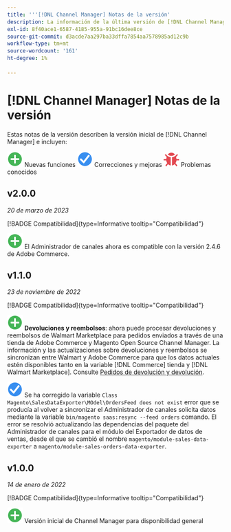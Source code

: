 ```yaml
---
title: '''[!DNL Channel Manager] Notas de la versión'
description: La información de la última versión de [!DNL Channel Manager] de Adobe Commerce.
exl-id: 8f40ace1-6587-4185-955a-91bc16dee8ce
source-git-commit: d3acde7aa297ba33dffa7854aa7578985ad12c9b
workflow-type: tm+mt
source-wordcount: '161'
ht-degree: 1%

---
```


# [!DNL Channel Manager] Notas de la versión

Estas notas de la versión describen la versión inicial de [!DNL Channel Manager] e incluyen:

![Nuevo](../assets/new.svg) Nuevas funciones
![Se ha corregido un problema](../assets/fix.svg) Correcciones y mejoras
![Problema conocido](../assets/bug.svg) Problemas conocidos


## v2.0.0

*20 de marzo de 2023*

[!BADGE Compatibilidad]{type=Informative tooltip="Compatibilidad"}

![Nuevo](../assets/new.svg)<!--CHAN-5893--> El Administrador de canales ahora es compatible con la versión 2.4.6 de Adobe Commerce.

## v1.1.0

*23 de noviembre de 2022*

[!BADGE Compatibilidad]{type=Informative tooltip="Compatibilidad"}

![Nuevo](../assets/new.svg)<!--CHAN-5204--> **Devoluciones y reembolsos**: ahora puede procesar devoluciones y reembolsos de Walmart Marketplace para pedidos enviados a través de una tienda de Adobe Commerce y Magento Open Source Channel Manager. La información y las actualizaciones sobre devoluciones y reembolsos se sincronizan entre Walmart y Adobe Commerce para que los datos actuales estén disponibles tanto en la variable [!DNL Commerce] tienda y [!DNL Walmart Marketplace]. Consulte [Pedidos de devolución y devolución](return-refund-orders.md).

![Fijo](../assets/fix.svg)<!--CHAN-5661--> Se ha corregido la variable `Class Magento\SalesDataExporter\MOdel\OrdersFeed does not exist` error que se producía al volver a sincronizar el Administrador de canales solicita datos mediante la variable `bin/magento saas:resync --feed orders` comando. El error se resolvió actualizando las dependencias del paquete del Administrador de canales para el módulo del Exportador de datos de ventas, desde el que se cambió el nombre `magento/module-sales-data-exporter` a `magento/module-sales-orders-data-exporter`.

## v1.0.0

*14 de enero de 2022*

[!BADGE Compatibilidad]{type=Informative tooltip="Compatibilidad"}

![Nuevo](../assets/new.svg) Versión inicial de Channel Manager para disponibilidad general

